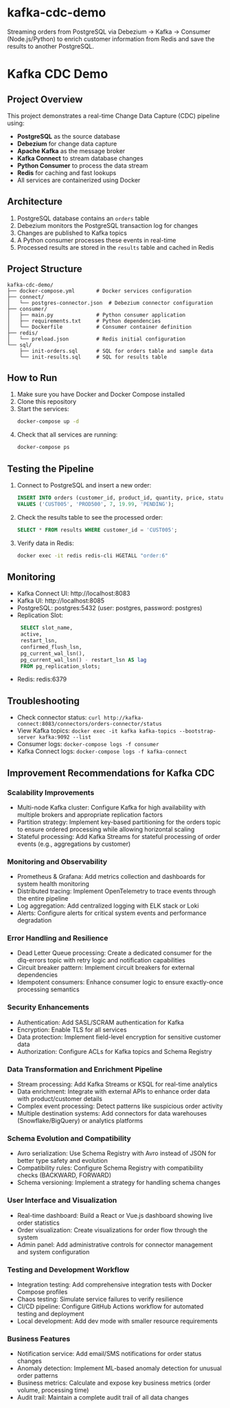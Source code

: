 # kafka-cdc-demo
Streaming orders from PostgreSQL via Debezium → Kafka → Consumer (Node.js/Python) to enrich customer information from Redis and save the results to another PostgreSQL.

# Kafka CDC Demo

## Project Overview

This project demonstrates a real-time Change Data Capture (CDC) pipeline using:
- **PostgreSQL** as the source database
- **Debezium** for change data capture
- **Apache Kafka** as the message broker
- **Kafka Connect** to stream database changes
- **Python Consumer** to process the data stream
- **Redis** for caching and fast lookups
- All services are containerized using Docker

## Architecture

1. PostgreSQL database contains an `orders` table
2. Debezium monitors the PostgreSQL transaction log for changes
3. Changes are published to Kafka topics
4. A Python consumer processes these events in real-time
5. Processed results are stored in the `results` table and cached in Redis

## Project Structure

```
kafka-cdc-demo/
├── docker-compose.yml       # Docker services configuration
├── connect/
│   └── postgres-connector.json  # Debezium connector configuration
├── consumer/
│   ├── main.py              # Python consumer application
│   ├── requirements.txt     # Python dependencies
│   └── Dockerfile           # Consumer container definition
├── redis/
│   └── preload.json         # Redis initial configuration
└── sql/
    ├── init-orders.sql      # SQL for orders table and sample data
    └── init-results.sql     # SQL for results table
```

## How to Run

1. Make sure you have Docker and Docker Compose installed
2. Clone this repository
3. Start the services:
   ```bash
   docker-compose up -d
   ```
4. Check that all services are running:
   ```bash
   docker-compose ps
   ```

## Testing the Pipeline

1. Connect to PostgreSQL and insert a new order:
   ```sql
   INSERT INTO orders (customer_id, product_id, quantity, price, status)
   VALUES ('CUST005', 'PROD500', 7, 19.99, 'PENDING');
   ```

2. Check the results table to see the processed order:
   ```sql
   SELECT * FROM results WHERE customer_id = 'CUST005';
   ```

3. Verify data in Redis:
   ```bash
   docker exec -it redis redis-cli HGETALL "order:6"
   ```

## Monitoring

- Kafka Connect UI: http://localhost:8083
- Kafka UI: http://localhost:8085
- PostgreSQL: postgres:5432 (user: postgres, password: postgres)
- Replication Slot: 
  ```sql
   SELECT slot_name, 
   active, 
   restart_lsn, 
   confirmed_flush_lsn, 
   pg_current_wal_lsn(), 
   pg_current_wal_lsn() - restart_lsn AS lag
   FROM pg_replication_slots;
  ```
- Redis: redis:6379

## Troubleshooting

- Check connector status: `curl http://kafka-connect:8083/connectors/orders-connector/status`
- View Kafka topics: `docker exec -it kafka kafka-topics --bootstrap-server kafka:9092 --list`
- Consumer logs: `docker-compose logs -f consumer`
- Kafka Connect logs: `docker-compose logs -f kafka-connect`

## Improvement Recommendations for Kafka CDC
### Scalability Improvements
- Multi-node Kafka cluster: Configure Kafka for high availability with multiple brokers and appropriate replication factors
- Partition strategy: Implement key-based partitioning for the orders topic to ensure ordered processing while allowing horizontal scaling
- Stateful processing: Add Kafka Streams for stateful processing of order events (e.g., aggregations by customer)

### Monitoring and Observability
- Prometheus & Grafana: Add metrics collection and dashboards for system health monitoring
- Distributed tracing: Implement OpenTelemetry to trace events through the entire pipeline
- Log aggregation: Add centralized logging with ELK stack or Loki
- Alerts: Configure alerts for critical system events and performance degradation

### Error Handling and Resilience
- Dead Letter Queue processing: Create a dedicated consumer for the dlq-errors topic with retry logic and notification capabilities
- Circuit breaker pattern: Implement circuit breakers for external dependencies
- Idempotent consumers: Enhance consumer logic to ensure exactly-once processing semantics

### Security Enhancements
- Authentication: Add SASL/SCRAM authentication for Kafka
- Encryption: Enable TLS for all services
- Data protection: Implement field-level encryption for sensitive customer data
- Authorization: Configure ACLs for Kafka topics and Schema Registry

### Data Transformation and Enrichment Pipeline
- Stream processing: Add Kafka Streams or KSQL for real-time analytics
- Data enrichment: Integrate with external APIs to enhance order data with product/customer details
- Complex event processing: Detect patterns like suspicious order activity
- Multiple destination systems: Add connectors for data warehouses (Snowflake/BigQuery) or analytics platforms

### Schema Evolution and Compatibility
- Avro serialization: Use Schema Registry with Avro instead of JSON for better type safety and evolution
- Compatibility rules: Configure Schema Registry with compatibility checks (BACKWARD, FORWARD)
- Schema versioning: Implement a strategy for handling schema changes

### User Interface and Visualization
- Real-time dashboard: Build a React or Vue.js dashboard showing live order statistics
- Order visualization: Create visualizations for order flow through the system
- Admin panel: Add administrative controls for connector management and system configuration

### Testing and Development Workflow
- Integration testing: Add comprehensive integration tests with Docker Compose profiles
- Chaos testing: Simulate service failures to verify resilience
- CI/CD pipeline: Configure GitHub Actions workflow for automated testing and deployment
- Local development: Add dev mode with smaller resource requirements

### Business Features
- Notification service: Add email/SMS notifications for order status changes
- Anomaly detection: Implement ML-based anomaly detection for unusual order patterns
- Business metrics: Calculate and expose key business metrics (order volume, processing time)
- Audit trail: Maintain a complete audit trail of all data changes